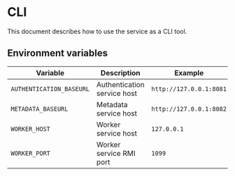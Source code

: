 # CLI

This document describes how to use the service as a CLI tool.

## Environment variables

| Variable                 | Description                 | Example                 |
|--------------------------|-----------------------------|-------------------------|
| `AUTHENTICATION_BASEURL` | Authentication service host | `http://127.0.0.1:8081` |
| `METADATA_BASEURL`       | Metadata service host       | `http://127.0.0.1:8082` |
| `WORKER_HOST`            | Worker service host         | `127.0.0.1`             |
| `WORKER_PORT`            | Worker service RMI port     | `1099`                  |

